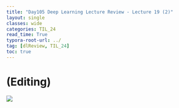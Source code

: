 ```yaml
---
title: "Day105 Deep Learning Lecture Review - Lecture 19 (2)"
layout: single
classes: wide
categories: TIL_24
read_time: True
typora-root-url: ../
tag: [dlReview, TIL_24]
toc: true 
---
```


# (Editing)

<img src="/blog/images/2024-12-19-TIL24_Day105_DL/JPEG image-423EE3AA4742-1.jpeg">

